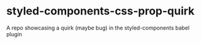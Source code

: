 # styled-components-css-prop-quirk
A repo showcasing a quirk (maybe bug) in the styled-components babel plugin
